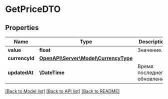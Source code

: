 # GetPriceDTO

## Properties
Name | Type | Description | Notes
------------ | ------------- | ------------- | -------------
**value** | **float** | Значение. | 
**currencyId** | [**OpenAPI\Server\Model\CurrencyType**](CurrencyType.md) |  | 
**updatedAt** | **\DateTime** | Время последнего обновления. | 

[[Back to Model list]](../README.md#documentation-for-models) [[Back to API list]](../README.md#documentation-for-api-endpoints) [[Back to README]](../README.md)


